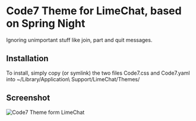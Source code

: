 # Code7 Theme for LimeChat, based on Spring Night

Ignoring unimportant stuff like join, part and quit messages.

## Installation

To install, simply copy (or symlink) the two files Code7.css and Code7.yaml
into ~/Library/Application\ Support/LimeChat/Themes/

## Screenshot

![Code7 Theme form LimeChat](https://raw.github.com/c7/limechat-code7/master/screenshot.png)
